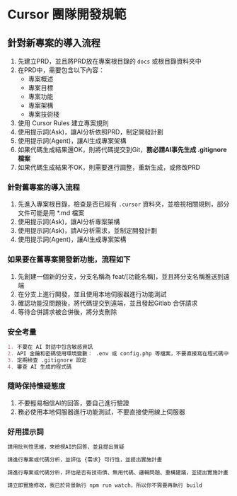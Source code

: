 # Cursor 團隊開發規範

## 針對新專案的導入流程

1. 先建立PRD，並且將PRD放在專案根目錄的 `docs` 或根目錄資料夾中
2. 在PRD中，需要包含以下內容：
    - 專案概述
    - 專案目標
    - 專案功能
    - 專案架構
    - 專案技術棧
3. 使用 Cursor Rules 建立專案規則
4. 使用提示詞(Ask)，讓AI分析依照PRD，制定開發計劃
5. 使用提示詞(Agent)，讓AI生成專案架構
6. 如果代碼生成結果還OK，則將代碼提交到Git，**務必請AI事先生成 .gitignore 檔案**
7. 如果代碼生成結果不OK，則需要進行調整，重新生成，或修改PRD


### 針對舊專案的導入流程
1. 先進入專案根目錄，檢查是否已經有 `.cursor` 資料夾，並檢視相關規則，部分文件可能是用 *.md 檔案
2. 使用提示詞(Ask)，讓AI分析專案架構
3. 使用提示詞(Ask)，請AI分析需求，並制定開發計劃
4. 使用提示詞(Agent)，讓AI生成專案架構


### 如果要在舊專案開發新功能，流程如下
1. 先創建一個新的分支，分支名稱為 feat/[功能名稱]，並且將分支名稱推送到遠端
2. 在分支上進行開發，並且使用本地伺服器進行功能測試
3. 確認功能沒問題後，將代碼提交到遠端，並且發起Gitlab 合併請求
4. 等待合併請求被合併後，將分支刪除


### 安全考量
```markdown
1. 不要在 AI 對話中包含敏感資訊
2. API 金鑰和密碼使用環境變數： .env 或 config.php 等檔案，不要直接寫在程式碼中
3. 定期檢查 .gitignore 設定
4. 審查 AI 生成的程式碼
```


### 隨時保持懷疑態度
1. 不要輕易相信AI的回答，要自己進行驗證
2. 務必使用本地伺服器進行功能測試，不要直接使用線上伺服器

### 好用提示詞
```markdown
請用批判性思維，來檢視AI的回答，並且提出質疑
```
```markdown
請進行專案或代碼分析，並評估 {需求} 可行性，並提出實施計畫
```
```markdown
請進行專案或代碼分析，評估是否有技術債、無用代碼、邏輯問題、重構建議，並提出實施計畫
```
```markdown
請立即實施修改，我已於背景執行 npm run watch，所以你不需要再執行 build
```


